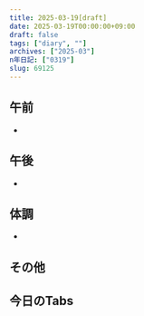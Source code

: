 ```yaml
---
title: 2025-03-19[draft]
date: 2025-03-19T00:00:00+09:00
draft: false
tags: ["diary", ""]
archives: ["2025-03"]
n年日記: ["0319"]
slug: 69125
---
```

## 午前
- 
## 午後
- 
## 体調
- 
## その他
## 今日のTabs